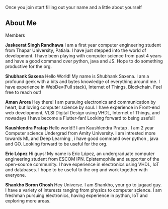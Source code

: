 Once you join start filling out your name and a little about yourself

## About Me ##

Members

**Jaskeerat Singh Randhawa**
I am a first year computer engineering student from Thapar University, Patiala. I have just stepped into the world of development. I have been playing with computer science from past 4 years and have a good command over python, java and JS. Hope to do something productive for the org.

**Shubhank Saxena**
Hello World! My name is Shubhank Saxena. I am a profound geek with a bits and bytes knowledge of everything around me. I have experience in WebDev(Full stack), Internet of Things, Blockchain. Feel free to reach out!

**Aman Arora**
Hey there! I am pursuing electronics and communication by heart, but loving computer science by soul. I have experience in Front-end web development, VLSI Digital Design using VHDL, Internet of Things, and nowadays I have become a Flutter-fan! Looking forward to being useful!

**Kaushlendra Pratap**
Hello world!! I am Kaushlendra Pratap . I am 2 year Computer science Undergrad from Amity University. I am intrested more towards ML and Deep Learning , i have good command over python , java and GO. Looking forward to be useful for the org.

**Eric López**
Hi guys! My name is Eric López, an undergraduate computer engineering student from ESCOM IPN. Epistemophile and supporter of the open-source community. I have experience in electronics using VHDL, IoT and databases. I hope to be useful to the org and work together with everyone.

**Shankho Boron Ghosh**
Hey Universe. I am Shankho, your go to jugaad guy. I have a variety of interests ranging from physics to computer science. I am freshman pursuing electronics, having experience in python, IoT and exploring more areas.
